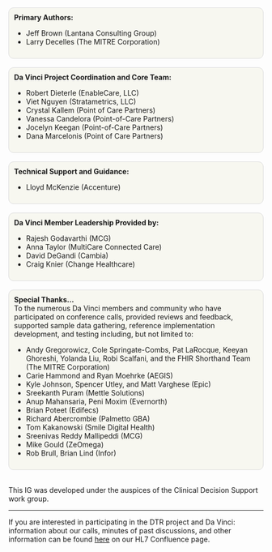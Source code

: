 <style>
.pbox{
    background-color: rgb(230, 230, 210, 0.3); 
    border-style: solid; 
    border-width: thin;  
    padding: 10px; 
    border-radius: 10px; 
    border-color: gainsboro;
 }
</style>
<!-- ***************************************************** -->
<div markdown="1" class="pbox">
<b>Primary Authors:</b>  
<ul>
    <li>Jeff Brown (Lantana Consulting Group)</li>
    <li>Larry Decelles (The MITRE Corporation)</li>
</ul>
</div>
<br>

<div markdown="1" class="pbox">
<b>Da Vinci Project Coordination and Core Team:</b> 
<ul>
    <li>Robert Dieterle (EnableCare, LLC)</li>
    <li>Viet Nguyen (Stratametrics, LLC)</li>
    <li>Crystal Kallem (Point of Care Partners)</li>
    <li>Vanessa Candelora (Point-of-Care Partners)</li>
    <li>Jocelyn Keegan (Point-of-Care Partners)</li>
    <li>Dana Marcelonis (Point of Care Partners)</li>
</ul>
</div>
<br>

<div markdown="1" class="pbox">
<b>Technical Support and Guidance:</b> 
<ul>
    <li>Lloyd McKenzie (Accenture)</li>
</ul>
</div>
<br>

<div markdown="1" class="pbox">
<b>Da Vinci Member Leadership Provided by:</b> 
<ul>
    <li>Rajesh Godavarthi (MCG)</li>
    <li>Anna Taylor (MultiCare Connected Care)</li>
    <li>David DeGandi (Cambia)</li>
    <li>Craig Knier (Change Healthcare)</li>
</ul>
</div>
<br>

<div markdown="1" class="pbox">
<b>Special Thanks...</b>
<br>To the numerous Da Vinci members and community who have participated on conference calls, provided reviews and feedback, supported sample data gathering, reference implementation development, and testing including, but not limited to:
<ul>
    <li>Andy Gregorowicz, Cole Springate-Combs, Pat LaRocque, Keeyan Ghoreshi, Yolanda Liu, Robi Scalfani, and the FHIR Shorthand Team (The MITRE Corporation) </li>
    <li>Carie Hammond and Ryan Moehrke (AEGIS)</li>
    <li>Kyle Johnson, Spencer Utley, and Matt Varghese (Epic)</li>
    <li>Sreekanth Puram (Mettle Solutions)</li>
    <li>Anup Mahansaria, Peni Moxim (Evernorth)</li>
    <li>Brian Poteet (Edifecs)</li>
    <li>Richard Abercrombie (Palmetto GBA)</li>
    <li>Tom Kakanowski (Smile Digital Health)</li>
    <li>Sreenivas Reddy Mallipeddi (MCG)</li>
    <li>Mike Gould (ZeOmega)</li>
    <li>Rob Brull, Brian Lind (Infor)</li>
</ul>
</div>
<br>

This IG was developed under the auspices of the Clinical Decision Support work group.

----
If you are interested in participating in the DTR project and Da Vinci: information about our calls, minutes of past discussions, and other information can be found [here]( https://confluence.hl7.org/display/DVP/Da+Vinci+Use+Cases) on our HL7 Confluence page.

